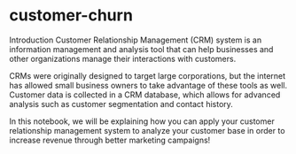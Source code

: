 # customer-churn
Introduction
Customer Relationship Management (CRM) system is an information management and analysis tool that can help businesses and other organizations manage their interactions with customers.

CRMs were originally designed to target large corporations, but the internet has allowed small business owners to take advantage of these tools as well. Customer data is collected in a CRM database, which allows for advanced analysis such as customer segmentation and contact history.

In this notebook, we will be explaining how you can apply your customer relationship management system to analyze your customer base in order to increase revenue through better marketing campaigns!
